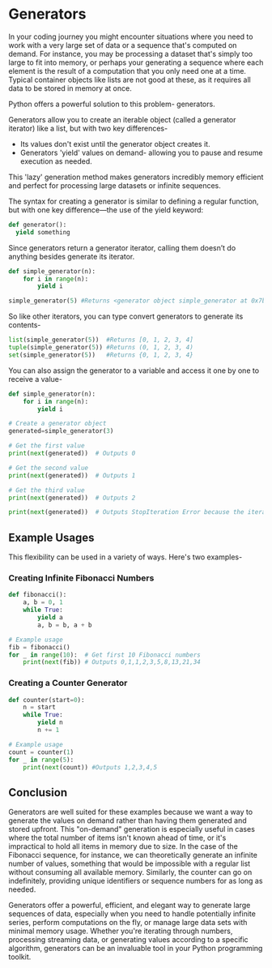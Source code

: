 # Generators

In your coding journey you might encounter situations where you need to work with a very large set of data or a sequence that's computed on demand. For instance, you may be processing a dataset that's simply too large to fit into memory, or perhaps your generating a sequence where each element is the result of a computation that you only need one at a time. Typical container objects like lists are not good at these, as it requires all data to be stored in memory at once.

Python offers a powerful solution to this problem- generators.

Generators allow you to create an iterable object (called a generator iterator) like a list, but with two key differences-

* Its values don't exist until the generator object creates it.
* Generators 'yield' values on demand- allowing you to pause and resume execution as needed.

This 'lazy' generation method makes generators incredibly memory efficient and perfect for processing large datasets or infinite sequences.

The syntax for creating a generator is similar to defining a regular function, but with one key difference—the use of the yield keyword:

```python
def generator():
  yield something
```

Since generators return a generator iterator, calling them doesn’t do anything besides generate its iterator.

```python
def simple_generator(n):
    for i in range(n):
        yield i

simple_generator(5) #Returns <generator object simple_generator at 0x7b1ab768c0b0>
```

So like other iterators, you can type convert generators to generate its contents-

```python
list(simple_generator(5))  #Returns [0, 1, 2, 3, 4]
tuple(simple_generator(5)) #Returns (0, 1, 2, 3, 4)
set(simple_generator(5))   #Returns {0, 1, 2, 3, 4}
```

You can also assign the generator to a variable and access it one by one to receive a value-

```python
def simple_generator(n):
    for i in range(n):
        yield i

# Create a generator object
generated=simple_generator(3)

# Get the first value
print(next(generated))  # Outputs 0

# Get the second value
print(next(generated))  # Outputs 1

# Get the third value
print(next(generated))  # Outputs 2

print(next(generated))  # Outputs StopIteration Error because the iterator has been exhausted. 
```

## Example Usages

This flexibility can be used in a variety of ways. Here's two examples-

### Creating Infinite Fibonacci Numbers
```python
def fibonacci():
    a, b = 0, 1
    while True:
        yield a
        a, b = b, a + b

# Example usage
fib = fibonacci()
for _ in range(10):  # Get first 10 Fibonacci numbers
    print(next(fib)) # Outputs 0,1,1,2,3,5,8,13,21,34
```

### Creating a Counter Generator
```python
def counter(start=0):
    n = start
    while True:
        yield n
        n += 1

# Example usage
count = counter(1)
for _ in range(5):
    print(next(count)) #Outputs 1,2,3,4,5
```

## Conclusion

Generators are well suited for these examples because we want a way to generate the values on demand rather than having them generated and stored upfront. This "on-demand" generation is especially useful in cases where the total number of items isn't known ahead of time, or it's impractical to hold all items in memory due to size. In the case of the Fibonacci sequence, for instance, we can theoretically generate an infinite number of values, something that would be impossible with a regular list without consuming all available memory. Similarly, the counter can go on indefinitely, providing unique identifiers or sequence numbers for as long as needed.

Generators offer a powerful, efficient, and elegant way to generate large sequences of data, especially when you need to handle potentially infinite series, perform computations on the fly, or manage large data sets with minimal memory usage. Whether you're iterating through numbers, processing streaming data, or generating values according to a specific algorithm, generators can be an invaluable tool in your Python programming toolkit.